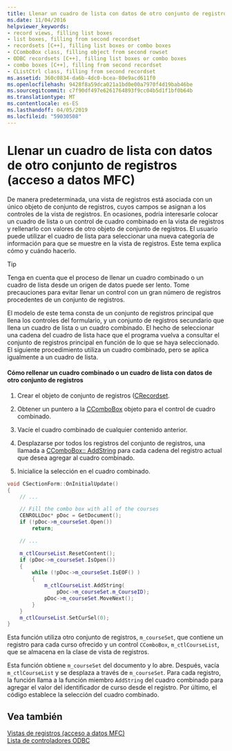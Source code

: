 ```yaml
---
title: Llenar un cuadro de lista con datos de otro conjunto de registros (acceso a datos MFC)
ms.date: 11/04/2016
helpviewer_keywords:
- record views, filling list boxes
- list boxes, filling from second recordset
- recordsets [C++], filling list boxes or combo boxes
- CComboBox class, filling object from second rowset
- ODBC recordsets [C++], filling list boxes or combo boxes
- combo boxes [C++], filling from second recordset
- CListCtrl class, filling from second recordset
ms.assetid: 360c0834-da6b-4dc0-bcea-80e9acd611f0
ms.openlocfilehash: 9428f8a59dca021a1bd0e00a7970f4d19bab46be
ms.sourcegitcommit: c7f90df497e6261764893f9cc04b5d1f1bf0b64b
ms.translationtype: MT
ms.contentlocale: es-ES
ms.lasthandoff: 04/05/2019
ms.locfileid: "59030508"
---
```

# <a name="filling-a-list-box-from-a-second-recordset--mfc-data-access"></a>Llenar un cuadro de lista con datos de otro conjunto de registros (acceso a datos MFC)

De manera predeterminada, una vista de registros está asociada con un único objeto de conjunto de registros, cuyos campos se asignan a los controles de la vista de registros. En ocasiones, podría interesarle colocar un cuadro de lista o un control de cuadro combinado en la vista de registros y rellenarlo con valores de otro objeto de conjunto de registros. El usuario puede utilizar el cuadro de lista para seleccionar una nueva categoría de información para que se muestre en la vista de registros. Este tema explica cómo y cuándo hacerlo.

> [!TIP]
>  Tenga en cuenta que el proceso de llenar un cuadro combinado o un cuadro de lista desde un origen de datos puede ser lento. Tome precauciones para evitar llenar un control con un gran número de registros procedentes de un conjunto de registros.

El modelo de este tema consta de un conjunto de registros principal que llena los controles del formulario, y un conjunto de registros secundario que llena un cuadro de lista o un cuadro combinado. El hecho de seleccionar una cadena del cuadro de lista hace que el programa vuelva a consultar el conjunto de registros principal en función de lo que se haya seleccionado. El siguiente procedimiento utiliza un cuadro combinado, pero se aplica igualmente a un cuadro de lista.

#### <a name="to-fill-a-combo-box-or-list-box-from-a-second-recordset"></a>Cómo rellenar un cuadro combinado o un cuadro de lista con datos de otro conjunto de registros

1. Crear el objeto de conjunto de registros ([CRecordset](../mfc/reference/crecordset-class.md).

1. Obtener un puntero a la [CComboBox](../mfc/reference/ccombobox-class.md) objeto para el control de cuadro combinado.

1. Vacíe el cuadro combinado de cualquier contenido anterior.

1. Desplazarse por todos los registros del conjunto de registros, una llamada a [CComboBox:: AddString](../mfc/reference/ccombobox-class.md#addstring) para cada cadena del registro actual que desea agregar al cuadro combinado.

1. Inicialice la selección en el cuadro combinado.

```cpp
void CSectionForm::OnInitialUpdate()
{
    // ...

    // Fill the combo box with all of the courses
    CENROLLDoc* pDoc = GetDocument();
    if (!pDoc->m_courseSet.Open())
        return;

    // ...

    m_ctlCourseList.ResetContent();
    if (pDoc->m_courseSet.IsOpen())
    {
        while (!pDoc->m_courseSet.IsEOF() )
        {
            m_ctlCourseList.AddString(
                pDoc->m_courseSet.m_CourseID);
            pDoc->m_courseSet.MoveNext();
        }
    }
    m_ctlCourseList.SetCurSel(0);
}
```

Esta función utiliza otro conjunto de registros, `m_courseSet`, que contiene un registro para cada curso ofrecido y un control `CComboBox`, `m_ctlCourseList`, que se almacena en la clase de vista de registros.

Esta función obtiene `m_courseSet` del documento y lo abre. Después, vacía `m_ctlCourseList` y se desplaza a través de `m_courseSet`. Para cada registro, la función llama a la función miembro `AddString` del cuadro combinado para agregar el valor del identificador de curso desde el registro. Por último, el código establece la selección del cuadro combinado.

## <a name="see-also"></a>Vea también

[Vistas de registros (acceso a datos MFC)](../data/record-views-mfc-data-access.md)<br/>
[Lista de controladores ODBC](../data/odbc/odbc-driver-list.md)